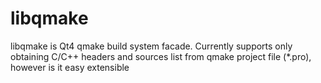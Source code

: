 # libqmake
libqmake is Qt4 qmake build system facade.
Currently supports only obtaining C/C++ headers and sources list
from qmake project file (*.pro), however is it easy extensible

